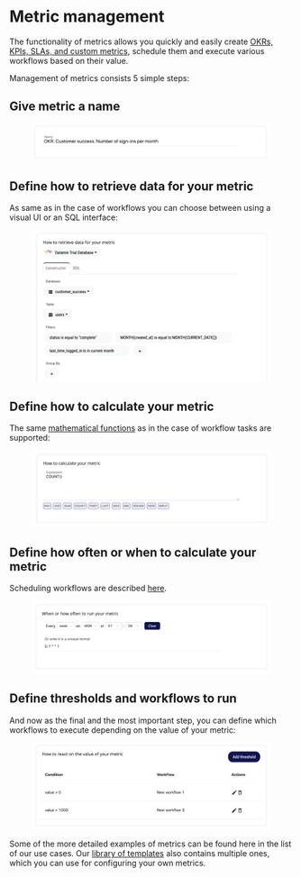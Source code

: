 # Metric management

The functionality of metrics allows you quickly and easily create [OKRs, KPIs, SLAs, and custom metrics](../use-cases-examples-templates/okrs-and-custom-metrics.md), schedule them and execute various workflows based on their value.

Management of metrics consists 5 simple steps:

## Give metric a name

<figure><img src="../.gitbook/assets/Screenshot 2023-01-15 at 22.12.49.png" alt=""><figcaption></figcaption></figure>

## Define how to retrieve data for your metric

As same as in the case of workflows you can choose between using a visual UI or an SQL interface:

<figure><img src="../.gitbook/assets/Screenshot 2023-01-15 at 22.13.02.png" alt=""><figcaption></figcaption></figure>

## Define how to calculate your metric

The same [mathematical functions](../workflows/tasks-ip/mathematical-functions.md) as in the case of workflow tasks are supported:

<figure><img src="../.gitbook/assets/Screenshot 2023-01-15 at 22.13.19.png" alt=""><figcaption></figcaption></figure>

## Define how often or when to calculate your metric

Scheduling workflows are described [here](../workflows/running-and-scheduling-workflows.md#automatically-by-a-schedule).

<figure><img src="../.gitbook/assets/Screenshot 2023-01-15 at 22.13.38.png" alt=""><figcaption></figcaption></figure>

## Define thresholds and workflows to run

And now as the final and the most important step, you can define which workflows to execute depending on the value of your metric:

<figure><img src="../.gitbook/assets/Screenshot 2023-01-15 at 22.14.06.png" alt=""><figcaption></figcaption></figure>

Some of the more detailed examples of metrics can be found here in the list of our use cases. Our [library of templates](../workflows/library-of-templates.md) also contains multiple ones, which you can use for configuring your own metrics.
